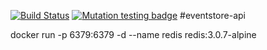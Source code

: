 [![Build Status](https://travis-ci.org/biharck/eventstore-api.svg?branch=master)](https://travis-ci.org/biharck/eventstore-api) [![Mutation testing badge](https://badge.stryker-mutator.io/github.com/biharck/eventstore-api/master)](https://stryker-mutator.github.io)
#eventstore-api

docker run -p 6379:6379 -d --name redis redis:3.0.7-alpine
